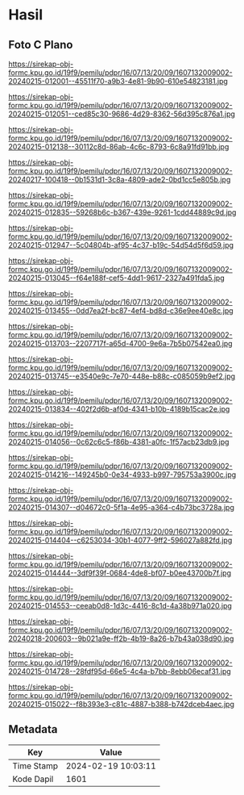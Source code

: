 # Hasil

## Foto C Plano

https://sirekap-obj-formc.kpu.go.id/19f9/pemilu/pdpr/16/07/13/20/09/1607132009002-20240215-012001--45511f70-a9b3-4e81-9b90-610e54823181.jpg

https://sirekap-obj-formc.kpu.go.id/19f9/pemilu/pdpr/16/07/13/20/09/1607132009002-20240215-012051--ced85c30-9686-4d29-8362-56d395c876a1.jpg

https://sirekap-obj-formc.kpu.go.id/19f9/pemilu/pdpr/16/07/13/20/09/1607132009002-20240215-012138--30112c8d-86ab-4c6c-8793-6c8a91fd91bb.jpg

https://sirekap-obj-formc.kpu.go.id/19f9/pemilu/pdpr/16/07/13/20/09/1607132009002-20240217-100418--0b1531d1-3c8a-4809-ade2-0bd1cc5e805b.jpg

https://sirekap-obj-formc.kpu.go.id/19f9/pemilu/pdpr/16/07/13/20/09/1607132009002-20240215-012835--59268b6c-b367-439e-9261-1cdd44889c9d.jpg

https://sirekap-obj-formc.kpu.go.id/19f9/pemilu/pdpr/16/07/13/20/09/1607132009002-20240215-012947--5c04804b-af95-4c37-b19c-54d54d5f6d59.jpg

https://sirekap-obj-formc.kpu.go.id/19f9/pemilu/pdpr/16/07/13/20/09/1607132009002-20240215-013045--f64e188f-cef5-4dd1-9617-2327a491fda5.jpg

https://sirekap-obj-formc.kpu.go.id/19f9/pemilu/pdpr/16/07/13/20/09/1607132009002-20240215-013455--0dd7ea2f-bc87-4ef4-bd8d-c36e9ee40e8c.jpg

https://sirekap-obj-formc.kpu.go.id/19f9/pemilu/pdpr/16/07/13/20/09/1607132009002-20240215-013703--2207717f-a65d-4700-9e6a-7b5b07542ea0.jpg

https://sirekap-obj-formc.kpu.go.id/19f9/pemilu/pdpr/16/07/13/20/09/1607132009002-20240215-013745--e3540e9c-7e70-448e-b88c-c085059b9ef2.jpg

https://sirekap-obj-formc.kpu.go.id/19f9/pemilu/pdpr/16/07/13/20/09/1607132009002-20240215-013834--402f2d6b-af0d-4341-b10b-4189b15cac2e.jpg

https://sirekap-obj-formc.kpu.go.id/19f9/pemilu/pdpr/16/07/13/20/09/1607132009002-20240215-014056--0c62c6c5-f86b-4381-a0fc-1f57acb23db9.jpg

https://sirekap-obj-formc.kpu.go.id/19f9/pemilu/pdpr/16/07/13/20/09/1607132009002-20240215-014216--149245b0-0e34-4933-b997-795753a3900c.jpg

https://sirekap-obj-formc.kpu.go.id/19f9/pemilu/pdpr/16/07/13/20/09/1607132009002-20240215-014307--d04672c0-5f1a-4e95-a364-c4b73bc3728a.jpg

https://sirekap-obj-formc.kpu.go.id/19f9/pemilu/pdpr/16/07/13/20/09/1607132009002-20240215-014404--c6253034-30b1-4077-9ff2-596027a882fd.jpg

https://sirekap-obj-formc.kpu.go.id/19f9/pemilu/pdpr/16/07/13/20/09/1607132009002-20240215-014444--3df9f39f-0684-4de8-bf07-b0ee43700b7f.jpg

https://sirekap-obj-formc.kpu.go.id/19f9/pemilu/pdpr/16/07/13/20/09/1607132009002-20240215-014553--ceeab0d8-1d3c-4416-8c1d-4a38b971a020.jpg

https://sirekap-obj-formc.kpu.go.id/19f9/pemilu/pdpr/16/07/13/20/09/1607132009002-20240218-200603--9b021a9e-ff2b-4b19-8a26-b7b43a038d90.jpg

https://sirekap-obj-formc.kpu.go.id/19f9/pemilu/pdpr/16/07/13/20/09/1607132009002-20240215-014728--28fdf95d-66e5-4c4a-b7bb-8ebb06ecaf31.jpg

https://sirekap-obj-formc.kpu.go.id/19f9/pemilu/pdpr/16/07/13/20/09/1607132009002-20240215-015022--f8b393e3-c81c-4887-b388-b742dceb4aec.jpg


## Metadata

| Key        | Value               |
| ---------- | ------------------- |
| Time Stamp | 2024-02-19 10:03:11 |
| Kode Dapil | 1601                |



